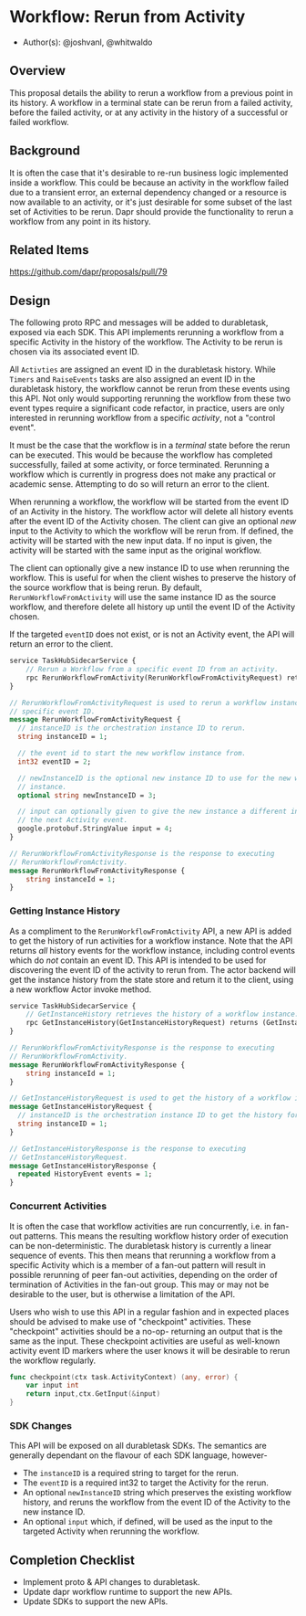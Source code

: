 # Workflow: Rerun from Activity

* Author(s): @joshvanl, @whitwaldo

## Overview

This proposal details the ability to rerun a workflow from a previous point in its history.
A workflow in a terminal state can be rerun from a failed activity, before the failed activity, or at any activity in the history of a successful or failed workflow.

## Background

It is often the case that it's desirable to re-run business logic implemented inside a workflow.
This could be because an activity in the workflow failed due to a transient error, an external dependency changed or a resource is now available to an activity, or it's just desirable for some subset of the last set of Activities to be rerun.
Dapr should provide the functionality to rerun a workflow from any point in its history.

## Related Items

https://github.com/dapr/proposals/pull/79

## Design

The following proto RPC and messages will be added to durabletask, exposed via each SDK.
This API implements rerunning a workflow from a specific Activity in the history of the workflow.
The Activity to be rerun is chosen via its associated event ID.

All `Activties` are assigned an event ID in the durabletask history.
While `Timers` and `RaiseEvents` tasks are also assigned an event ID in the durabletask history, the workflow cannot be rerun from these events using this API.
Not only would supporting rerunning the workflow from these two event types require a significant code refactor, in practice, users are only interested in rerunning workflow from a specific _activity_, not a "control event".

It must be the case that the workflow is in a _terminal_ state before the rerun can be executed.
This would be because the workflow has completed successfully, failed at some activity, or force terminated.
Rerunning a workflow which is currently in progress does not make any practical or academic sense.
Attempting to do so will return an error to the client.

When rerunning a workflow, the workflow will be started from the event ID of an Activity in the history.
The workflow actor will delete all history events after the event ID of the Activity chosen.
The client can give an optional _new_ input to the Activity to which the workflow will be rerun from.
If defined, the activity will be started with the new input data.
If no input is given, the activity will be started with the same input as the original workflow.

The client can optionally give a new instance ID to use when rerunning the workflow.
This is useful for when the client wishes to preserve the history of the source workflow that is being rerun.
By default, `RerunWorkflowFromActivity` will use the same instance ID as the source workflow, and therefore delete all history up until the event ID of the Activity chosen.

If the targeted `eventID` does not exist, or is not an Activity event, the API will return an error to the client.

```proto
service TaskHubSidecarService {
    // Rerun a Workflow from a specific event ID from an activity.
    rpc RerunWorkflowFromActivity(RerunWorkflowFromActivityRequest) returns (RerunWorkflowFromActivityResponse);
}

// RerunWorkflowFromActivityRequest is used to rerun a workflow instance from a
// specific event ID.
message RerunWorkflowFromActivityRequest {
  // instanceID is the orchestration instance ID to rerun.
  string instanceID = 1;

  // the event id to start the new workflow instance from.
  int32 eventID = 2;

  // newInstanceID is the optional new instance ID to use for the new workflow
  // instance.
  optional string newInstanceID = 3;

  // input can optionally given to give the new instance a different input to
  // the next Activity event.
  google.protobuf.StringValue input = 4;
}

// RerunWorkflowFromActivityResponse is the response to executing
// RerunWorkflowFromActivity.
message RerunWorkflowFromActivityResponse {
    string instanceId = 1;
}
```

### Getting Instance History

As a compliment to the `RerunWorkflowFromActivity` API, a new API is added to get the history of run activities for a workflow instance.
Note that the API returns _all_ history events for the workflow instance, including control events which do _not_ contain an event ID.
This API is intended to be used for discovering the event ID of the activity to rerun from.
The actor backend will get the instance history from the state store and return it to the client, using a new workflow Actor invoke method.

```proto
service TaskHubSidecarService {
    // GetInstanceHistory retrieves the history of a workflow instance.
    rpc GetInstanceHistory(GetInstanceHistoryRequest) returns (GetInstanceHistoryResponse);
}

// RerunWorkflowFromActivityResponse is the response to executing
// RerunWorkflowFromActivity.
message RerunWorkflowFromActivityResponse {
    string instanceId = 1;
}

// GetInstanceHistoryRequest is used to get the history of a workflow instance.
message GetInstanceHistoryRequest {
  // instanceID is the orchestration instance ID to get the history for.
  string instanceID = 1;
}

// GetInstanceHistoryResponse is the response to executing
// GetInstanceHistoryRequest.
message GetInstanceHistoryResponse {
  repeated HistoryEvent events = 1;
}
```

### Concurrent Activities

It is often the case that workflow activities are run concurrently, i.e. in fan-out patterns.
This means the resulting workflow history order of execution can be non-deterministic.
The durabletask history is currently a linear sequence of events.
This then means that rerunning a workflow from a specific Activity which is a member of a fan-out pattern will result in possible rerunning of peer fan-out activities, depending on the order of termination of Activities in the fan-out group.
This may or may not be desirable to the user, but is otherwise a limitation of the API.

Users who wish to use this API in a regular fashion and in expected places should be advised to make use of "checkpoint" activities.
These "checkpoint" activities should be a no-op- returning an output that is the same as the input.
These checkpoint activities are useful as well-known activity event ID markers where the user knows it will be desirable to rerun the workflow regularly.

```go
func checkpoint(ctx task.ActivityContext) (any, error) {
	var input int
	return input,ctx.GetInput(&input)
}
```

### SDK Changes

This API will be exposed on all durabletask SDKs.
The semantics are generally dependant on the flavour of each SDK language, however-
- The `instanceID` is a required string to target for the rerun.
- The `eventID` is a required int32 to target the Activity for the rerun.
- An optional `newInstanceID` string which preserves the existing workflow history, and reruns the workflow from the event ID of the Activity to the new instance ID.
- An optional `input` which, if defined, will be used as the input to the targeted Activity when rerunning the workflow.

## Completion Checklist

* Implement proto & API changes to durabletask.
* Update dapr workflow runtime to support the new APIs.
* Update SDKs to support the new APIs.
